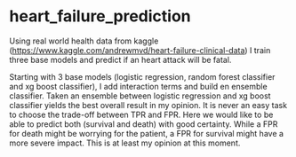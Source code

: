 # heart_failure_prediction
Using real world health data from kaggle (https://www.kaggle.com/andrewmvd/heart-failure-clinical-data) I train three base models and predict if an heart attack will be fatal. 

Starting with 3 base models (logistic regression, random forest classifier and xg boost classifier), I add interaction terms and build en ensemble classifier. Taken an ensemble between logistic regression and xg boost classifier yields the best overall result in my opinion. It is never an easy task to choose the trade-off between TPR and FPR. Here we would like to be able to predict both (survival and death) with good certainty. While a FPR for death might be worrying for the patient, a FPR for survival might have a more severe impact. This is at least my opinion at this moment. 
